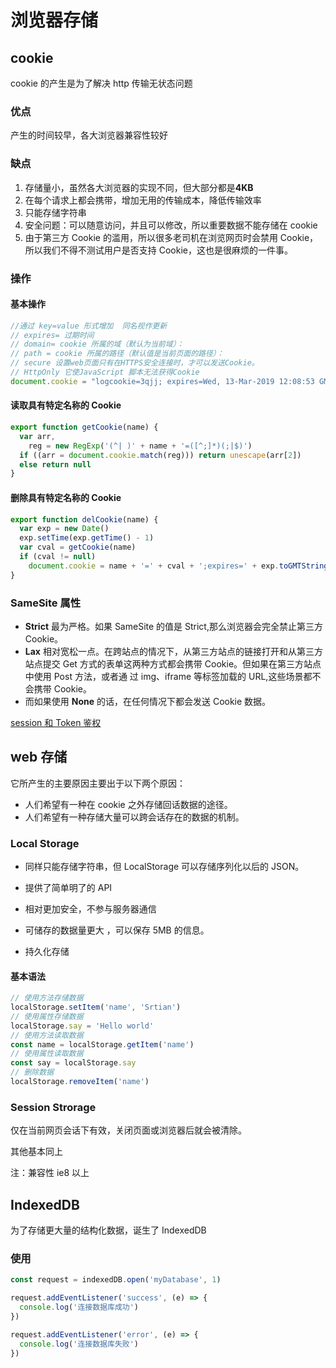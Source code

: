 # 浏览器存储

## cookie

cookie 的产生是为了解决 http 传输无状态问题

### 优点

产生的时间较早，各大浏览器兼容性较好

### 缺点

1. 存储量小，虽然各大浏览器的实现不同，但大部分都是**4KB**
2. 在每个请求上都会携带，增加无用的传输成本，降低传输效率
3. 只能存储字符串
4. 安全问题：可以随意访问，并且可以修改，所以重要数据不能存储在 cookie
5. 由于第三方 Cookie 的滥用，所以很多老司机在浏览网页时会禁用 Cookie，所以我们不得不测试用户是否支持 Cookie，这也是很麻烦的一件事。

### 操作

#### 基本操作

```js
//通过 key=value 形式增加  同名视作更新
// expires= 过期时间
// domain= cookie 所属的域（默认为当前域）：
// path = cookie 所属的路径（默认值是当前页面的路径）：
// secure 设置web页面只有在HTTPS安全连接时，才可以发送Cookie。
// HttpOnly 它使JavaScript 脚本无法获得Cookie
document.cookie = "logcookie=3qjj; expires=Wed, 13-Mar-2019 12:08:53 GMT; Max-Age=31536000; path=/;domain=fafa.com;secure; HttpOnly;"
```

#### 读取具有特定名称的 Cookie

```js
export function getCookie(name) {
  var arr,
    reg = new RegExp('(^| )' + name + '=([^;]*)(;|$)')
  if ((arr = document.cookie.match(reg))) return unescape(arr[2])
  else return null
}
```

#### 删除具有特定名称的 Cookie

```js
export function delCookie(name) {
  var exp = new Date()
  exp.setTime(exp.getTime() - 1)
  var cval = getCookie(name)
  if (cval != null)
    document.cookie = name + '=' + cval + ';expires=' + exp.toGMTString()
}
```

### SameSite 属性

- **Strict** 最为严格。如果 SameSite 的值是 Strict,那么浏览器会完全禁止第三方 Cookie。
- **Lax** 相对宽松一点。在跨站点的情况下，从第三方站点的链接打开和从第三方站点提交 Get
  方式的表单这两种方式都会携带 Cookie。但如果在第三方站点中使用 Post 方法，或者通
  过 img、iframe 等标签加载的 URL,这些场景都不会携带 Cookie。
- 而如果使用 **None** 的话，在任何情况下都会发送 Cookie 数据。

[session 和 Token 鉴权](./JWT.md)

## web 存储

它所产生的主要原因主要出于以下两个原因：

- 人们希望有一种在 cookie 之外存储回话数据的途径。
- 人们希望有一种存储大量可以跨会话存在的数据的机制。

### Local Storage

- 同样只能存储字符串，但 LocalStorage 可以存储序列化以后的 JSON。

- 提供了简单明了的 API
- 相对更加安全，不参与服务器通信
- 可储存的数据量更大 ，可以保存 5MB 的信息。
- 持久化存储

#### 基本语法

```js
// 使用方法存储数据
localStorage.setItem('name', 'Srtian')
// 使用属性存储数据
localStorage.say = 'Hello world'
// 使用方法读取数据
const name = localStorage.getItem('name')
// 使用属性读取数据
const say = localStorage.say
// 删除数据
localStorage.removeItem('name')
```

### Session Strorage

仅在当前网页会话下有效，关闭页面或浏览器后就会被清除。

其他基本同上

注：兼容性 ie8 以上

## IndexedDB

为了存储更大量的结构化数据，诞生了 IndexedDB

### 使用

```js
const request = indexedDB.open('myDatabase', 1)

request.addEventListener('success', (e) => {
  console.log('连接数据库成功')
})

request.addEventListener('error', (e) => {
  console.log('连接数据库失败')
})
```
